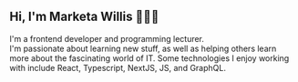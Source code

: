 ## Hi, I'm Marketa Willis 🙋🏻‍♀️

I'm a frontend developer and programming lecturer.   
I'm passionate about learning new stuff, as well as helping others learn more about the fascinating world of IT. Some technologies I enjoy working with include React, Typescript, NextJS, JS, and GraphQL. 

<!--
**marketaanezka/marketaanezka** is a ✨ _special_ ✨ repository because its `README.md` (this file) appears on your GitHub profile.

Here are some ideas to get you started:

- 🔭 I’m currently working on ...
- 🌱 I’m currently learning ...
- 👯 I’m looking to collaborate on ...
- 🤔 I’m looking for help with ...
- 💬 Ask me about ...
- 📫 How to reach me: ...
- 😄 Pronouns: ...
- ⚡ Fun fact: ...
-->
